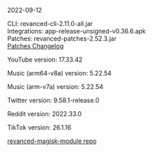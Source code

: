 2022-09-12
  
CLI: revanced-cli-2.11.0-all.jar  
Integrations: app-release-unsigned-v0.36.6.apk  
Patches: revanced-patches-2.52.3.jar  
[Patches Changelog](https://github.com/revanced/revanced-patches/releases/tag/v2.52.3)  

YouTube version: 17.33.42  

Music (arm64-v8a) version: 5.22.54  

Music (arm-v7a) version: 5.22.54  

Twitter version: 9.58.1-release.0  

Reddit version: 2022.33.0  

TikTok version: 26.1.16  

[revanced-magisk-module repo](https://github.com/j-hc/revanced-magisk-module)
